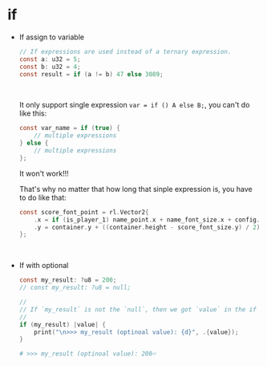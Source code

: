 # if

- If assign to variable

    ```c
    // If expressions are used instead of a ternary expression.
    const a: u32 = 5;
    const b: u32 = 4;
    const result = if (a != b) 47 else 3089;
    ```

    </br>

    It only support single expression `var = if () A else B;`, you can't do like
    this:

    ```c
    const var_name = if (true) {
        // multiple expressions
    } else {
        // multiple expressions
    };
    ```

    It won't work!!!

    That's why no matter that how long that sinple expression is, you have to
    do like that:

    ```c
    const score_font_point = rl.Vector2{
        .x = if (is_player_1) name_point.x + name_font_size.x + config.SCOREBOARD_UI_SPACE_BETWEEN_NAME_AND_SCORE else name_point.x - config.SCOREBOARD_UI_SPACE_BETWEEN_NAME_AND_SCORE - score_font_size.x,
        .y = container.y + ((container.height - score_font_size.y) / 2),
    };
    ```

    </br>

- If with optional

    ```c
    const my_result: ?u8 = 200;
    // const my_result: ?u8 = null;

    //
    // If `my_result` is not the `null`, then we got `value` in the if block
    //
    if (my_result) |value| {
        print("\n>>> my_result (optinoal value): {d}", .{value});
    }
    ```

    ```bash
    # >>> my_result (optinoal value): 200⏎
    ```

    </br>


